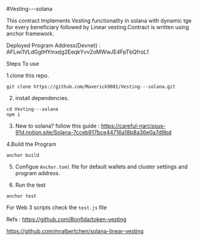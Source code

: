 #Vesting---solana

This contract Implements Vesting functionality in solana with dynamic tge for every beneficiary followed by Linear vesting.Contract is written using anchor framework.

Deployed Program Address(Devnet) : AFLwi1VLdGgtHYmxdg2EeqkYvv2oMWwJE4FpTbQfroL1

Steps To use 

1.clone this repo.
```
git clone https://github.com/Maverick9081/Vesting---solana.git
```

2. install dependencies.
```
cd Vesting---solana
npm i
```

3. New to solana? follow this guide  :  https://careful-narcissus-91d.notion.site/Solana-7cceb917bce44716a18b8a36e0a7d9bd

4.Build the Program
```
anchor build
```

5. Configue `Anchor.toml` file for default wallets and cluster settings and program address.

6. Run the test
```
anchor test
```


For Web 3 scripts check the `test.js` file


Refs :
https://github.com/Bonfida/token-vesting

https://github.com/mralbertchen/solana-linear-vesting